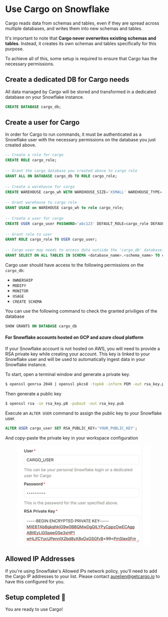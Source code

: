 # Use Cargo on Snowflake

Cargo reads data from schemas and tables, even if they are spread across multiple databases, and writes them into new schemas and tables.

It's important to note that **Cargo never overwrites existing schemas and tables**. Instead, it creates its own schemas and tables specifically for this purpose.

To achieve all of this, some setup is required to ensure that Cargo has the necessary permissions.

## Create a dedicated DB for Cargo needs

All data managed by Cargo will be stored and transformed in a dedicated database on your Snowflake instance.

```sql
CREATE DATABASE cargo_db;
```

## Create a user for Cargo

In order for Cargo to run commands, it must be authenticated as a Snowflake user with the necessary permissions on the database you just created above.

```sql
-- Create a role for cargo
CREATE ROLE cargo_role;

-- Grant the cargo database you created above to cargo role
GRANT ALL ON DATABASE cargo_db TO ROLE cargo_role;

-- Create a warehouse for cargo
CREATE WAREHOUSE cargo_wh WITH WAREHOUSE_SIZE='XSMALL' WAREHOUSE_TYPE='STANDARD' AUTO_SUSPEND=60 AUTO_RESUME=true;

-- Grant warehouse to cargo role
GRANT USAGE on WAREHOUSE cargo_wh to role cargo_role;

-- Create a user for cargo
CREATE USER cargo_user PASSWORD='abc123' DEFAULT_ROLE=cargo_role DEFAULT_WAREHOUSE=cargo_wh MUST_CHANGE_PASSWORD=false;

-- Grant role to user
GRANT ROLE cargo_role TO USER cargo_user;

-- Cargo user may needs to access data outside the 'cargo_db' database.
GRANT SELECT ON ALL TABLES IN SCHEMA <database_name>.<schema_name> TO cargo_user;
```

Cargo user should have access to the following permissions on the `cargo_db`:

* `OWNERSHIP`
* `MODIFY`
* `MONITOR`
* `USAGE`
* `CREATE SCHEMA`

You can use the following command to check the granted priviliges of the database

```sql
SHOW GRANTS ON DATABASE cargo_db
```

#### For Snowflake accounts hosted on GCP and azure cloud platform

If your Snowflake account is not hosted on AWS, you will need to provide a RSA private key while creating your account. This key is linked to your Snowflake user and will be used to automatically ingest data in your Snowflake instance.&#x20;

To start, open a terminal window and generate a private key.

```bash
$ openssl genrsa 2048 | openssl pkcs8 -topk8 -inform PEM -out rsa_key.p8 -nocrypt
```

Then generate a public key

```bash
$ openssl rsa -in rsa_key.p8 -pubout -out rsa_key.pub
```

Execute an `ALTER USER` command to assign the public key to your Snowflake user.

```sql
ALTER USER cargo_user SET RSA_PUBLIC_KEY='YOUR_PUBLIC_KEY';
```

And copy-paste the private key in your workspace configuration

<figure><img src="../.gitbook/assets/Screenshot 2023-04-24 at 12.32.07 PM.png" alt=""><figcaption></figcaption></figure>

## Allowed IP Addresses

If you're using Snowflake's Allowed IPs network policy, you'll need to add the Cargo IP addresses to your list. Please contact aurelien@getcargo.io to have this configured for you.

## Setup completed 🎉

You are ready to use Cargo!

<figure><img src="https://media.giphy.com/media/ZWbeEcbeo0cKI/giphy.gif" alt=""><figcaption></figcaption></figure>
